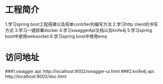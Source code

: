 # 工程简介
1.学习spring boot工程搭建以及简单contrller的编写方法
2.学习http client的书写方式
3.学习一键部署docker
4.学习swaggerApi文档以及knife4j
5.学习spring boot中使用websocket
6.学习spring boot中使用emq
# 访问地址
###1.swagger api: http://localhost:9002/swagger-ui.html
###2.knife4j api: http://localhost:9002/doc.html

